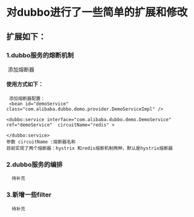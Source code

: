 # 对dubbo进行了一些简单的扩展和修改
## 扩展如下：
### 1.dubbo服务的熔断机制 
    添加熔断器
#### 使用方式如下：
     添加熔断器配置：
     <bean id="demoService" class="com.alibaba.dubbo.demo.provider.DemoServiceImpl" />
	
	<dubbo:service interface="com.alibaba.dubbo.demo.DemoService" ref="demoService"  circuitName="redis" >
	
	</dubbo:service>
    参数 circuitName :熔断器名称
    目前实现了两个熔断器：hystrix 和redis熔断机制两种，默认是hystrix熔断器
     
### 2.dubbo服务的编排
      待补充
    
### 3.新增一些filter
      待补充
 
